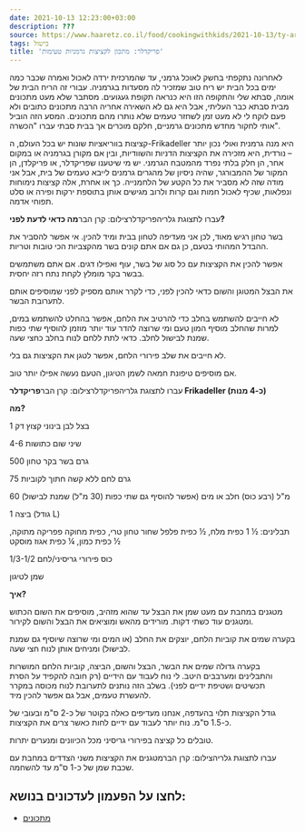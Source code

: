 ```yaml
---
date: 2021-10-13 12:23:00+03:00
description: ???
source: https://www.haaretz.co.il/food/cookingwithkids/2021-10-13/ty-article/0000017f-f8c5-d887-a7ff-f8e5dc700000
tags: בישול
title: 'פריקדלר: מתכון לקציצות גרמניות טעימות'
---
```


לאחרונה נתקפתי בחשק לאוכל גרמני, עד שהמרכזית ירדה לאכול ואמרה שכבר כמה ימים בכל הבית יש ריח טוב שמזכיר לה מסעדות בגרמניה. עבורי זה הריח הבית של אומה, סבתא שלי והתקופה הזו היא כנראה תקופת געגועים. מסתבר שלא מעט מתכונים מבית סבתא כבר העליתי, אבל היא גם לא השאירה אחריה הרבה מתכונים כתובים ולא פעם לוקח לי לא מעט זמן לשחזר טעמים שלא נותרו מהם מתכונים. המסע הזה הוביל אותי לחקור מחדש מתכונים גרמניים, חלקם מוכרים אך בבית סבתי עברו "הכשרה".

קציצות בווריאציות שונות יש בכל העולם, ה-Frikadeller היא מנה גרמנית ואולי נכון יותר – נורדית, היא מזכירה את הקציצות הדניות והשוודיות, ובין אם מקורן בגרמניה או במקום אחר, הן חלק בלתי נפרד מהמטבח הגרמני. יש מי שיטענו שפריקדלר, או פריקלדן, הן המקור של ההמבורגר, שהיה ניסיון של מהגרים גרמנים לייבא טעמים של בית, אבל אני מודה שזה לא מסביר את כל הקטע של הלחמנייה. כך או אחרת, אלה קציצות נימוחות ונפלאות, שכיף לאכול חמות וגם קרות ולרוב מגישים אותן בתוספת ירקות ופירה או סלט תפוחי אדמה.

 עברו לתצוגת גלריהפריקדלרצילום: קרן הבר**מה כדאי לדעת לפני?**

בשר טחון רגיש מאוד, לכן אני מעדיפה לטחון בבית ומיד להכין. אי אפשר להסביר את ההבדל המהותי בטעם, כן גם אם אתם קונים בשר מהקצביות הכי טובות וטריות.

אפשר להכין את הקציצות עם כל סוג של בשר, עוף ואפילו דגים. אם אתם משתמשים בבשר בקר מומלץ לקחת נתח רזה יחסית.

את הבצל המטוגן והשום כדאי להכין לפני, כדי לקרר אותם מספיק לפני שמוסיפים אותם לתערובת הבשר.

לא חייבים להשתמש בחלב כדי להרטיב את הלחם, אפשר בהחלט להשתמש במים, למרות שהחלב מוסיף המון טעם ומי שרוצה להדר עוד יותר מוזמן להוסיף שתי כפות שמנת לבישול לחלב. כדאי לתת ללחם לנוח בחלב כחצי שעה.

לא חייבים את שלב פירורי הלחם, אפשר לטגן את הקציצות גם בלי.

אם מוסיפים טיפונת חמאה לשמן הטיגון, הטעם נעשה אפילו יותר טוב.

 עברו לתצוגת גלריהפריקדלרצילום: קרן הבר**פריקדלר Frikadeller (כ-4 מנות)**

**מה?**

1 בצל לבן בינוני קצוץ דק

4-6 שיני שום כתושות

500 גרם בשר בקר טחון

75 גרם לחם ללא קשה חתוך לקוביות

60 מ"ל (רבע כוס) חלב או מים (אפשר להוסיף גם שתי כפות (30 מ"ל) שמנת לבישול)

1 ביצה (גודל L)

תבלינים: ½ 1 כפית מלח, ½ כפית פלפל שחור טחון טרי, כפית מחוקה פפריקה מתוקה, ½ כפית כמון, ¼ כפית אגוז מוסקט

1/3-1/2 כוס פירורי גריסיני/לחם

שמן לטיגון

**איך?**

מטגנים במחבת עם מעט שמן את הבצל עד שהוא מזהיב, מוסיפים את השום הכתוש ומטגנים עוד כשתי דקות. מורידים מהאש ומוציאים את הבצל והשום לקירור.

בקערה שמים את קוביות הלחם, יוצקים את החלב (או המים ומי שרוצה שיוסיף גם שמנת לבישול) ומניחים אותן לנוח חצי שעה.

בקערה גדולה שמים את הבשר, הבצל והשום, הביצה, קוביות הלחם המושרות והתבלינים ומערבבים היטב. לי נוח לעבוד עם הידיים (רק חובה להקפיד על הסרת תכשיטים ושטיפת ידיים לפני). בשלב הזה נותנים לתערובת לנוח מכוסה במקרר להעשרת טעמים, אבל גם אפשר להכין מיד.

גודל הקציצות תלוי בהעדפה, אנחנו מעדיפים כאלה בקוטר של כ-2 ס"מ ובעובי של כ-1.5 ס"מ. נוח יותר לעבוד עם ידיים לחות כאשר צרים את הקציצות.

טובלים כל קציצה בפירורי גריסיני מכל הכיוונים ומנערים יתרות.

 עברו לתצוגת גלריהצילום: קרן הברמטגנים את הקציצות משני הצדדים במחבת עם שכבת שמן של כ-1 ס"מ עד להשחמה.

לחצו על הפעמון לעדכונים בנושא:
------------------------------

* [מתכונים](/ty-tag/recipes-0000017f-da28-dea8-a77f-de6a4ba50000)